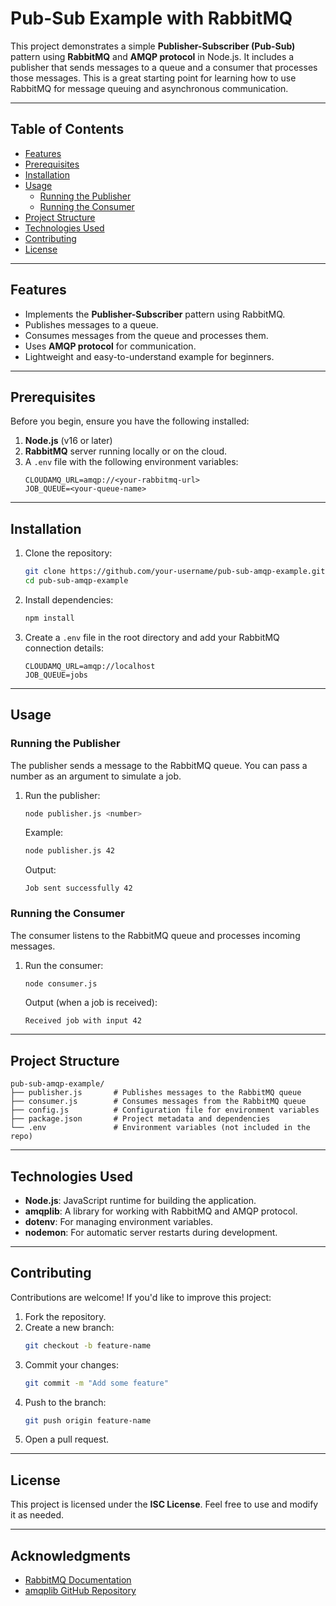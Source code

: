 # Pub-Sub Example with RabbitMQ

This project demonstrates a simple **Publisher-Subscriber (Pub-Sub)** pattern using **RabbitMQ** and **AMQP protocol** in Node.js. It includes a publisher that sends messages to a queue and a consumer that processes those messages. This is a great starting point for learning how to use RabbitMQ for message queuing and asynchronous communication.

---

## Table of Contents

- [Features](#features)
- [Prerequisites](#prerequisites)
- [Installation](#installation)
- [Usage](#usage)
  - [Running the Publisher](#running-the-publisher)
  - [Running the Consumer](#running-the-consumer)
- [Project Structure](#project-structure)
- [Technologies Used](#technologies-used)
- [Contributing](#contributing)
- [License](#license)

---

## Features

- Implements the **Publisher-Subscriber** pattern using RabbitMQ.
- Publishes messages to a queue.
- Consumes messages from the queue and processes them.
- Uses **AMQP protocol** for communication.
- Lightweight and easy-to-understand example for beginners.

---

## Prerequisites

Before you begin, ensure you have the following installed:

1. **Node.js** (v16 or later)
2. **RabbitMQ** server running locally or on the cloud.
3. A `.env` file with the following environment variables:
   ```env
   CLOUDAMQ_URL=amqp://<your-rabbitmq-url>
   JOB_QUEUE=<your-queue-name>
   ```

---

## Installation

1. Clone the repository:
   ```bash
   git clone https://github.com/your-username/pub-sub-amqp-example.git
   cd pub-sub-amqp-example
   ```

2. Install dependencies:
   ```bash
   npm install
   ```

3. Create a `.env` file in the root directory and add your RabbitMQ connection details:
   ```env
   CLOUDAMQ_URL=amqp://localhost
   JOB_QUEUE=jobs
   ```

---

## Usage

### Running the Publisher

The publisher sends a message to the RabbitMQ queue. You can pass a number as an argument to simulate a job.

1. Run the publisher:
   ```bash
   node publisher.js <number>
   ```

   Example:
   ```bash
   node publisher.js 42
   ```

   Output:
   ```
   Job sent successfully 42
   ```

### Running the Consumer

The consumer listens to the RabbitMQ queue and processes incoming messages.

1. Run the consumer:
   ```bash
   node consumer.js
   ```

   Output (when a job is received):
   ```
   Received job with input 42
   ```

---

## Project Structure

```
pub-sub-amqp-example/
├── publisher.js       # Publishes messages to the RabbitMQ queue
├── consumer.js        # Consumes messages from the RabbitMQ queue
├── config.js          # Configuration file for environment variables
├── package.json       # Project metadata and dependencies
└── .env               # Environment variables (not included in the repo)
```

---

## Technologies Used

- **Node.js**: JavaScript runtime for building the application.
- **amqplib**: A library for working with RabbitMQ and AMQP protocol.
- **dotenv**: For managing environment variables.
- **nodemon**: For automatic server restarts during development.

---

## Contributing

Contributions are welcome! If you'd like to improve this project:

1. Fork the repository.
2. Create a new branch:
   ```bash
   git checkout -b feature-name
   ```
3. Commit your changes:
   ```bash
   git commit -m "Add some feature"
   ```
4. Push to the branch:
   ```bash
   git push origin feature-name
   ```
5. Open a pull request.

---

## License

This project is licensed under the **ISC License**. Feel free to use and modify it as needed.

---

## Acknowledgments

- [RabbitMQ Documentation](https://www.rabbitmq.com/documentation.html)
- [amqplib GitHub Repository](https://github.com/amqp-node/amqplib)